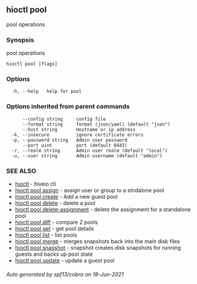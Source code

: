 ## hioctl pool

pool operations

### Synopsis

pool operations

```
hioctl pool [flags]
```

### Options

```
  -h, --help   help for pool
```

### Options inherited from parent commands

```
      --config string     config file
      --format string     format (json/yaml) (default "json")
      --host string       Hostname or ip address
  -k, --insecure          ignore certificate errors
  -p, --password string   Admin user password
      --port uint         port (default 8443)
  -r, --realm string      Admin user realm (default "local")
  -u, --user string       Admin username (default "admin")
```

### SEE ALSO

* [hioctl](hioctl.md)	 - hiveio cli
* [hioctl pool assign](hioctl_pool_assign.md)	 - assign user or group to a stndalone pool
* [hioctl pool create](hioctl_pool_create.md)	 - Add a new guest pool
* [hioctl pool delete](hioctl_pool_delete.md)	 - delete a pool
* [hioctl pool delete-assignment](hioctl_pool_delete-assignment.md)	 - delete the assignment for a standalone pool
* [hioctl pool diff](hioctl_pool_diff.md)	 - compare 2 pools
* [hioctl pool get](hioctl_pool_get.md)	 - get pool details
* [hioctl pool list](hioctl_pool_list.md)	 - list pools
* [hioctl pool merge](hioctl_pool_merge.md)	 - merges snapshots back into the main disk files
* [hioctl pool snapshot](hioctl_pool_snapshot.md)	 - snapshot creates disk snapshots for running guests and backs up pool state
* [hioctl pool update](hioctl_pool_update.md)	 - update a guest pool

###### Auto generated by spf13/cobra on 18-Jun-2021
